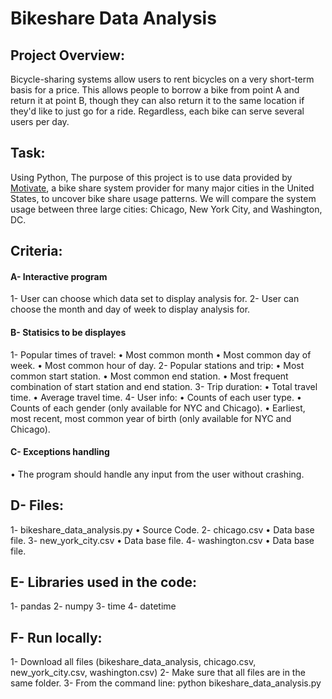 # Bikeshare Data Analysis

## Project Overview:
Bicycle-sharing systems allow users to rent bicycles on a very short-term basis for a price. This allows people to borrow a bike from point A and return it at point B, though they can also return it to the same location if they'd like to just go for a ride. Regardless, each bike can serve several users per day.

## Task:
Using Python, The purpose of this project is to use data provided by [Motivate](https://www.motivateco.com/), a bike share system provider for many major cities in the United States, to uncover bike share usage patterns. We will compare the system usage between three large cities: Chicago, New York City, and Washington, DC.

## Criteria:
#### A- Interactive program
  1- User can choose which data set to display analysis for.
  2- User can choose the month and day of week to display analysis for.
#### B- Statisics to be displayes
  1- Popular times of travel:
    •	Most common month
    • Most common day of week.
    • Most common hour of day.
  2- Popular stations and trip:
    •	Most common start station.
    • Most common end station.
    • Most frequent combination of start station and end station.
  3- Trip duration:
    •	Total travel time.
    • Average travel time.
  4- User info:
    •	Counts of each user type.
    •	Counts of each gender (only available for NYC and Chicago).
    •	Earliest, most recent, most common year of birth (only available for NYC and Chicago).
#### C- Exceptions handling
  •	The program should handle any input from the user without crashing.


## D- Files:
  1- bikeshare_data_analysis.py
    • Source Code.
  2- chicago.csv
    • Data base file.
  3- new_york_city.csv
    • Data base file.
  4- washington.csv
    • Data base file.


## E- Libraries used in the code:
  1- pandas
  2- numpy
  3- time
  4- datetime
  
  
## F- Run locally:
  1- Download all files (bikeshare_data_analysis, chicago.csv, new_york_city.csv, washington.csv)
  2- Make sure that all files are in the same folder.
  3- From the command line:
    python bikeshare_data_analysis.py
